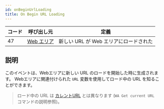 ```yaml
---
id: onBeginUrlLoading
title: On Begin URL Loading
---
```


| コード | 呼び出し元                                      | 定義                       |
| --- | ------------------------------------------ | ------------------------ |
| 47  | [Web エリア](FormObjects/webArea_overview.md) | 新しい URL が Web エリアにロードされた |

## 説明

このイベントは、Webエリアに新しい URL のロードを開始した時に生成されます。 Webエリアに関連付けられた `URL` 変数を使用してロード中の URL を知ることができます。

> ロード中の URL は [カレントURL](FormObjects/properties_WebArea.md#url変数と-wa-open-url-コマンド) とは異なります (`WA Get current URL` コマンドの説明参照)。
